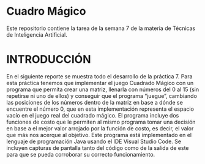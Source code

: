 # Cuadro Mágico
Este repositorio contiene la tarea de la semana 7 de la materia de Técnicas de Inteligencia Artificial.

# INTRODUCCIÓN
En el siguiente reporte se muestra todo el desarrollo de la práctica 7. Para esta práctica tenemos que implementar el juego Cuadrado Mágico con un programa que permita crear una matriz, llenarla con números del 0 al 15 (sin repetirse ni uno de ellos) y conseguir que el programa “juegue”, cambiando las posiciones de los números dentro de la matriz en base a dónde se encuentre el número 0, que en esta implementación representa el espacio vacío en el juego real del cuadrado mágico. El programa incluye dos funciones de costo que le permiten al mismo programa tomar una decisión en base a el mejor valor arrojado por la función de costo, es decir, el valor que más nos acerque al objetivo. Este programa está implementado en el lenguaje de programación Java usando el IDE Visual Studio Code. Se incluyen capturas de pantalla tanto del código como de la salida de este para que se pueda corroborar su correcto funcionamiento.
